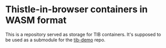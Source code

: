 # Thistle-in-browser containers in WASM format

This is a repository served as storage for TIB containers. It's supposed to be
used as a submodule for the [tib-demo](https://github.com/thistletech/tib-demo)
repo.

